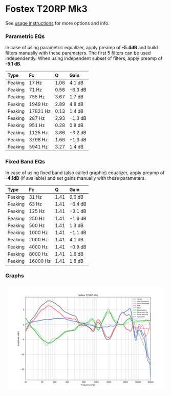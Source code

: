 # Fostex T20RP Mk3
See [usage instructions](https://github.com/jaakkopasanen/AutoEq#usage) for more options and info.

### Parametric EQs
In case of using parametric equalizer, apply preamp of **-5.4dB** and build filters manually
with these parameters. The first 5 filters can be used independently.
When using independent subset of filters, apply preamp of **-5.1 dB**.

| Type    | Fc       |    Q | Gain    |
|:--------|:---------|:-----|:--------|
| Peaking | 17 Hz    | 1.06 | 4.1 dB  |
| Peaking | 71 Hz    | 0.56 | -6.3 dB |
| Peaking | 755 Hz   | 3.67 | 1.7 dB  |
| Peaking | 1949 Hz  | 2.89 | 4.8 dB  |
| Peaking | 17821 Hz | 0.13 | 1.4 dB  |
| Peaking | 287 Hz   | 2.93 | -1.3 dB |
| Peaking | 951 Hz   | 0.28 | 0.8 dB  |
| Peaking | 1125 Hz  | 3.86 | -3.2 dB |
| Peaking | 3798 Hz  | 1.66 | -1.3 dB |
| Peaking | 5941 Hz  | 3.27 | 1.4 dB  |

### Fixed Band EQs
In case of using fixed band (also called graphic) equalizer, apply preamp of **-4.1dB**
(if available) and set gains manually with these parameters.

| Type    | Fc       |    Q | Gain    |
|:--------|:---------|:-----|:--------|
| Peaking | 31 Hz    | 1.41 | 0.0 dB  |
| Peaking | 63 Hz    | 1.41 | -6.4 dB |
| Peaking | 125 Hz   | 1.41 | -3.1 dB |
| Peaking | 250 Hz   | 1.41 | -1.6 dB |
| Peaking | 500 Hz   | 1.41 | 1.3 dB  |
| Peaking | 1000 Hz  | 1.41 | -1.1 dB |
| Peaking | 2000 Hz  | 1.41 | 4.1 dB  |
| Peaking | 4000 Hz  | 1.41 | -0.9 dB |
| Peaking | 8000 Hz  | 1.41 | 1.6 dB  |
| Peaking | 16000 Hz | 1.41 | 1.8 dB  |

### Graphs
![](./Fostex%20T20RP%20Mk3.png)